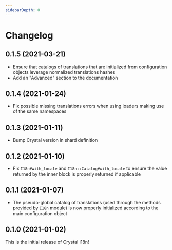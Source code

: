 ```yaml
---
sidebarDepth: 0
---
```


# Changelog

## 0.1.5 (2021-03-21)

* Ensure that catalogs of translations that are initialized from configuration objects leverage normalized translations
  hashes
* Add an "Advanced" section to the documentation

## 0.1.4 (2021-01-24)

* Fix possible missing translations errors when using loaders making use of the same namespaces

## 0.1.3 (2021-01-11)

* Bump Crystal version in shard definition

## 0.1.2 (2021-01-10)

* Fix `I18n#with_locale` and `I18n::Catalog#with_locale` to ensure the value returned by the inner block is properly
  returned if applicable

## 0.1.1 (2021-01-07)

* The pseudo-global catalog of translations (used through the methods provided by `I18n` module) is now properly 
  initialized according to the main configuration object

## 0.1.0 (2021-01-02)

This is the initial release of Crystal I18n!
